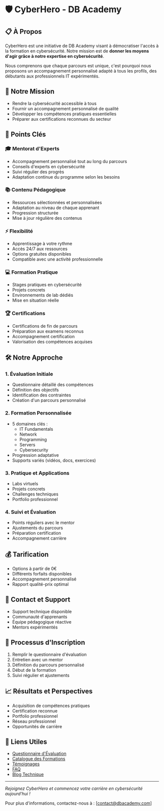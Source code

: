 # 🛡️ CyberHero - DB Academy

## 📋 À Propos
CyberHero est une initiative de DB Academy visant à démocratiser l'accès à la formation en cybersécurité. Notre mission est de **donner les moyens d'agir grâce à notre expertise en cybersécurité**.

Nous comprenons que chaque parcours est unique, c'est pourquoi nous proposons un accompagnement personnalisé adapté à tous les profils, des débutants aux professionnels IT expérimentés.

## 🎯 Notre Mission
- Rendre la cybersécurité accessible à tous
- Fournir un accompagnement personnalisé de qualité
- Développer les compétences pratiques essentielles
- Préparer aux certifications reconnues du secteur

## 🌟 Points Clés

### 🎓 Mentorat d'Experts
- Accompagnement personnalisé tout au long du parcours
- Conseils d'experts en cybersécurité
- Suivi régulier des progrès
- Adaptation continue du programme selon les besoins

### 📚 Contenu Pédagogique
- Ressources sélectionnées et personnalisées
- Adaptation au niveau de chaque apprenant
- Progression structurée
- Mise à jour régulière des contenus

### ⚡ Flexibilité
- Apprentissage à votre rythme
- Accès 24/7 aux ressources
- Options gratuites disponibles
- Compatible avec une activité professionnelle

### 💻 Formation Pratique
- Stages pratiques en cybersécurité
- Projets concrets
- Environnements de lab dédiés
- Mise en situation réelle

### 🏆 Certifications
- Certifications de fin de parcours
- Préparation aux examens reconnus
- Accompagnement certification
- Valorisation des compétences acquises

## 🛠️ Notre Approche

### 1. Évaluation Initiale
- Questionnaire détaillé des compétences
- Définition des objectifs
- Identification des contraintes
- Création d'un parcours personnalisé

### 2. Formation Personnalisée
- 5 domaines clés :
  * IT Fundamentals
  * Network
  * Programming
  * Servers
  * Cybersecurity
- Progression adaptative
- Supports variés (vidéos, docs, exercices)

### 3. Pratique et Applications
- Labs virtuels
- Projets concrets
- Challenges techniques
- Portfolio professionnel

### 4. Suivi et Évaluation
- Points réguliers avec le mentor
- Ajustements du parcours
- Préparation certification
- Accompagnement carrière

## 💰 Tarification
- Options à partir de 0€
- Différents forfaits disponibles
- Accompagnement personnalisé
- Rapport qualité-prix optimal

## 🤝 Contact et Support
- Support technique disponible
- Communauté d'apprenants
- Équipe pédagogique réactive
- Mentors expérimentés

## 🔄 Processus d'Inscription
1. Remplir le questionnaire d'évaluation
2. Entretien avec un mentor
3. Définition du parcours personnalisé
4. Début de la formation
5. Suivi régulier et ajustements

## 📈 Résultats et Perspectives
- Acquisition de compétences pratiques
- Certification reconnue
- Portfolio professionnel
- Réseau professionnel
- Opportunités de carrière

## 🔗 Liens Utiles
- [Questionnaire d'Évaluation](#)
- [Catalogue des Formations](#)
- [Témoignages](#)
- [FAQ](#)
- [Blog Technique](#)

---

*Rejoignez CyberHero et commencez votre carrière en cybersécurité aujourd'hui !*

Pour plus d'informations, contactez-nous à : [contact@dbacademy.com]

